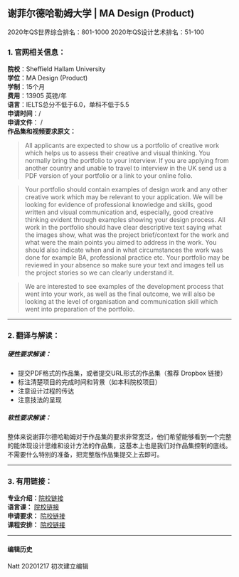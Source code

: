 ## 谢菲尔德哈勒姆大学 | MA Design (Product)

2020年QS世界综合排名：801-1000
2020年QS设计艺术排名：51-100






### 1. 官网相关信息：

**院校**：Sheffield Hallam University  
**学位**：MA Design (Product)  
**学制**：15个月  
**费用**：13905 英镑/年  
**语言**：IELTS总分不低于6.0，单科不低于5.5  
**申请时间**：/  
**申请文件**： /  
**作品集和视频要求原文：**   

> All applicants are expected to show us a portfolio of creative work which helps us to assess their creative and visual thinking. You normally bring the portfolio to your interview. If you are applying from another country and unable to travel to interview in the UK send us a PDF version of your portfolio or a link to your online folio.  

>	Your portfolio should contain examples of design work and any other creative work which may be relevant to your application. We will be looking for evidence of professional knowledge and skills, good written and visual communication and, especially, good creative thinking evident through examples showing your design process. All work in the portfolio should have clear descriptive text saying what the images show, what was the project brief/context for the work and what were the main points you aimed to address in the work. You should also indicate when and in what circumstances the work was done for example BA, professional practice etc. Your portfolio may be reviewed in your absence so make sure your text and images tell us the project stories so we can clearly understand it.  

>	We are interested to see examples of the development process that went into your work, as well as the final outcome, we will also be looking at the level of organisation and communication skill which went into preparation of the portfolio.








---


### 2. 翻译与解读：

##### 硬性要求解读：
- 提交PDF格式的作品集，或者提交URL形式的作品集（推荐 Dropbox 链接）
- 标注清楚项目的完成时间和背景（如本科院校项目）
- 注意设计过程的传达  
- 注意技法的呈现

##### 软性要求解读：

整体来说谢菲尔德哈勒姆对于作品集的要求非常宽泛，他们希望能够看到一个完整的能体现设计思维和设计方法的作品集，这基本上也是我们对作品集控制的底线。不需要什么特别的准备，把完整版作品集提交上去即可。



---


### 3. 有用链接：

**专业介绍：**[院校链接](https://www.shu.ac.uk/study-here/find-a-course/mamfa-design-product)  
**语言课：** [院校链接](https://www.shu.ac.uk/about-us/academic-departments/the-tesol-centre/entry-requirements-fees-start-dates-and-length-of-study)  
**申请要求：** [院校链接](https://www.shu.ac.uk/international/country/china-and-east-asia/china/entry-requirements-china)  
**课程安排：** [院校链接](https://www.shu.ac.uk/courses/art-and-design/ma-design-product/full-time)  



---


#### 编辑历史

Natt 20201217 初次建立编辑  
